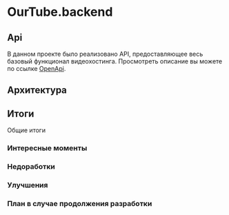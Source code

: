 # OurTube.backend

## Api
В данном проекте было реализовано API, предоставляющее весь базовый функционал видеохостинга. Просмотреть описание вы можете по ссылке [OpenApi](https://balalaikajun.github.io/OurTube/).
## Архитектура

## Итоги
Общие итоги
### Интересные моменты
### Недоработки
### Улучшения
### План в случае продолжения разработки